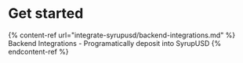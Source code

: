 # Get started

{% content-ref url="integrate-syrupusd/backend-integrations.md" %} Backend Integrations - Programatically deposit into SyrupUSD {% endcontent-ref %}
